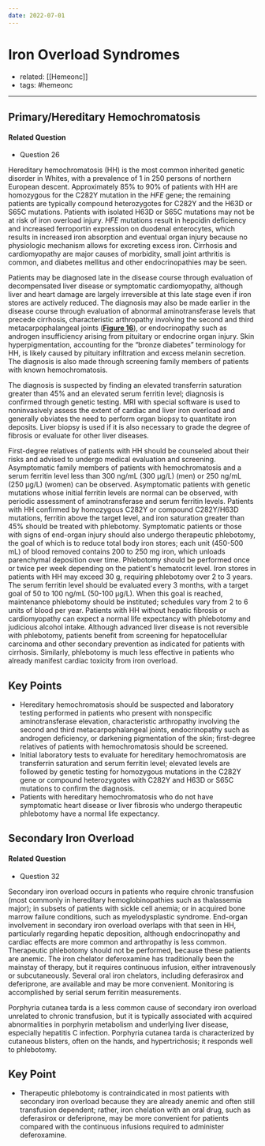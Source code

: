 ```yaml
---
date: 2022-07-01
---
```


# Iron Overload Syndromes

- related: [[Hemeonc]]
- tags: #hemeonc
---

## Primary/Hereditary Hemochromatosis

#### Related Question

- Question 26

Hereditary hemochromatosis (HH) is the most common inherited genetic disorder in Whites, with a prevalence of 1 in 250 persons of northern European descent. Approximately 85% to 90% of patients with HH are homozygous for the C282Y mutation in the _HFE_ gene; the remaining patients are typically compound heterozygotes for C282Y and the H63D or S65C mutations. Patients with isolated H63D or S65C mutations may not be at risk of iron overload injury. _HFE_ mutations result in hepcidin deficiency and increased ferroportin expression on duodenal enterocytes, which results in increased iron absorption and eventual organ injury because no physiologic mechanism allows for excreting excess iron. Cirrhosis and cardiomyopathy are major causes of morbidity, small joint arthritis is common, and diabetes mellitus and other endocrinopathies may be seen.

Patients may be diagnosed late in the disease course through evaluation of decompensated liver disease or symptomatic cardiomyopathy, although liver and heart damage are largely irreversible at this late stage even if iron stores are actively reduced. The diagnosis may also be made earlier in the disease course through evaluation of abnormal aminotransferase levels that precede cirrhosis, characteristic arthropathy involving the second and third metacarpophalangeal joints (**[Figure 16](https://mksap18.acponline.org/app/topics/ho/figures/mk18_a_ho_f16)**), or endocrinopathy such as androgen insufficiency arising from pituitary or endocrine organ injury. Skin hyperpigmentation, accounting for the “bronze diabetes” terminology for HH, is likely caused by pituitary infiltration and excess melanin secretion. The diagnosis is also made through screening family members of patients with known hemochromatosis.

The diagnosis is suspected by finding an elevated transferrin saturation greater than 45% and an elevated serum ferritin level; diagnosis is confirmed through genetic testing. MRI with special software is used to noninvasively assess the extent of cardiac and liver iron overload and generally obviates the need to perform organ biopsy to quantitate iron deposits. Liver biopsy is used if it is also necessary to grade the degree of fibrosis or evaluate for other liver diseases.

First-degree relatives of patients with HH should be counseled about their risks and advised to undergo medical evaluation and screening. Asymptomatic family members of patients with hemochromatosis and a serum ferritin level less than 300 ng/mL (300 µg/L) (men) or 250 ng/mL (250 µg/L) (women) can be observed. Asymptomatic patients with genetic mutations whose initial ferritin levels are normal can be observed, with periodic assessment of aminotransferase and serum ferritin levels. Patients with HH confirmed by homozygous C282Y or compound C282Y/H63D mutations, ferritin above the target level, and iron saturation greater than 45% should be treated with phlebotomy. Symptomatic patients or those with signs of end-organ injury should also undergo therapeutic phlebotomy, the goal of which is to reduce total body iron stores; each unit (450-500 mL) of blood removed contains 200 to 250 mg iron, which unloads parenchymal deposition over time. Phlebotomy should be performed once or twice per week depending on the patient's hematocrit level. Iron stores in patients with HH may exceed 30 g, requiring phlebotomy over 2 to 3 years. The serum ferritin level should be evaluated every 3 months, with a target goal of 50 to 100 ng/mL (50-100 µg/L). When this goal is reached, maintenance phlebotomy should be instituted; schedules vary from 2 to 6 units of blood per year. Patients with HH without hepatic fibrosis or cardiomyopathy can expect a normal life expectancy with phlebotomy and judicious alcohol intake. Although advanced liver disease is not reversible with phlebotomy, patients benefit from screening for hepatocellular carcinoma and other secondary prevention as indicated for patients with cirrhosis. Similarly, phlebotomy is much less effective in patients who already manifest cardiac toxicity from iron overload.

## Key Points

- Hereditary hemochromatosis should be suspected and laboratory testing performed in patients who present with nonspecific aminotransferase elevation, characteristic arthropathy involving the second and third metacarpophalangeal joints, endocrinopathy such as androgen deficiency, or darkening pigmentation of the skin; first-degree relatives of patients with hemochromatosis should be screened.
- Initial laboratory tests to evaluate for hereditary hemochromatosis are transferrin saturation and serum ferritin level; elevated levels are followed by genetic testing for homozygous mutations in the C282Y gene or compound heterozygotes with C282Y and H63D or S65C mutations to confirm the diagnosis.
- Patients with hereditary hemochromatosis who do not have symptomatic heart disease or liver fibrosis who undergo therapeutic phlebotomy have a normal life expectancy.

## Secondary Iron Overload

#### Related Question

- Question 32

Secondary iron overload occurs in patients who require chronic transfusion (most commonly in hereditary hemoglobinopathies such as thalassemia major); in subsets of patients with sickle cell anemia; or in acquired bone marrow failure conditions, such as myelodysplastic syndrome. End-organ involvement in secondary iron overload overlaps with that seen in HH, particularly regarding hepatic deposition, although endocrinopathy and cardiac effects are more common and arthropathy is less common. Therapeutic phlebotomy should not be performed, because these patients are anemic. The iron chelator deferoxamine has traditionally been the mainstay of therapy, but it requires continuous infusion, either intravenously or subcutaneously. Several oral iron chelators, including deferasirox and deferiprone, are available and may be more convenient. Monitoring is accomplished by serial serum ferritin measurements.

Porphyria cutanea tarda is a less common cause of secondary iron overload unrelated to chronic transfusion, but it is typically associated with acquired abnormalities in porphyrin metabolism and underlying liver disease, especially hepatitis C infection. Porphyria cutanea tarda is characterized by cutaneous blisters, often on the hands, and hypertrichosis; it responds well to phlebotomy.

## Key Point

- Therapeutic phlebotomy is contraindicated in most patients with secondary iron overload because they are already anemic and often still transfusion dependent; rather, iron chelation with an oral drug, such as deferasirox or deferiprone, may be more convenient for patients compared with the continuous infusions required to administer deferoxamine.
